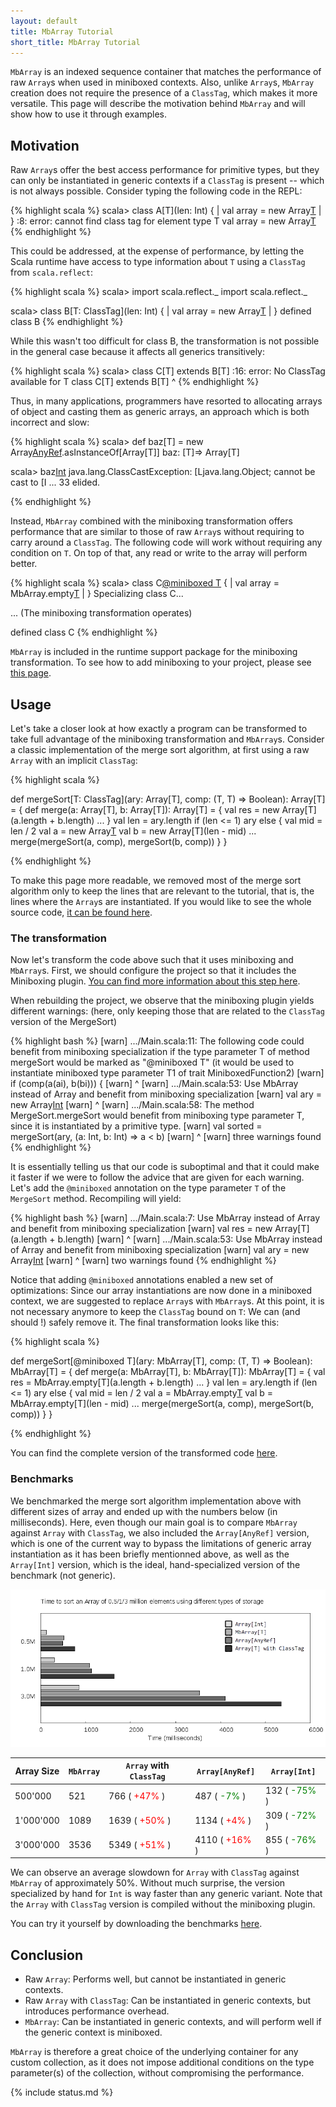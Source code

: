 ```yaml
---
layout: default
title: MbArray Tutorial
short_title: MbArray Tutorial
---
```


`MbArray` is an indexed sequence container that matches the performance of raw `Array`s when used in miniboxed contexts. Also, unlike `Array`s, `MbArray` creation does not require the presence of a `ClassTag`, which makes it more versatile. This page will describe the motivation behind `MbArray` and will show how to use it through examples. 

## Motivation

Raw `Array`s offer the best access performance for primitive types, but they can only be instantiated in generic contexts if a `ClassTag` is present -- which is not always possible. Consider typing the following code in the REPL:

{% highlight scala %}
scala> class A[T](len: Int) {
     |   val array = new Array[T](len)
     | }
<console>:8: error: cannot find class tag for element type T
       val array = new Array[T](len)
{% endhighlight %}

This could be addressed, at the expense of performance, by letting the Scala runtime have access to type information about `T` using a `ClassTag` from `scala.reflect`: 

{% highlight scala %}
scala> import scala.reflect._
import scala.reflect._

scala> class B[T: ClassTag](len: Int) {
     |   val array = new Array[T](len)
     | }
defined class B
{% endhighlight %}

While this wasn't too difficult for class B, the transformation is not possible in the general case because it affects all generics transitively:

{% highlight scala %}
scala> class C[T] extends B[T]
<console>:16: error: No ClassTag available for T
       class C[T] extends B[T]
                          ^
{% endhighlight %}

Thus, in many applications, programmers have resorted to allocating arrays of object and casting them as generic arrays, an approach which is both incorrect and slow:

{% highlight scala %}
scala> def baz[T] = new Array[AnyRef](10).asInstanceOf[Array[T]]
baz: [T]=> Array[T]

scala> baz[Int](0)
java.lang.ClassCastException: [Ljava.lang.Object; cannot be cast to [I
  ... 33 elided. 
  
{% endhighlight %}

Instead, `MbArray` combined with the miniboxing transformation offers performance that are similar to those of raw `Array`s without requiring to carry around a `ClassTag`. The following code will work without requiring any condition on `T`. On top of that, any read or write to the array will perform better.

{% highlight scala %}
scala> class C[@miniboxed T](len:Int) {
     |   val array = MbArray.empty[T](len)
     | }
Specializing class C...

  ... (The miniboxing transformation operates)

defined class C
{% endhighlight %}

`MbArray` is included in the runtime support package for the miniboxing transformation. To see how to add miniboxing to your project, please see [this page](using_sbt.html).

## Usage

Let's take a closer look at how exactly a program can be transformed to take full advantage of the miniboxing transformation and `MbArray`s. Consider a classic implementation of the merge sort algorithm, at first using a raw `Array` with an implicit `ClassTag`:

{% highlight scala %}

def mergeSort[T: ClassTag](ary: Array[T], comp: (T, T) => Boolean): Array[T] = {
  def merge(a: Array[T], b: Array[T]): Array[T] = {
    val res = new Array[T](a.length + b.length)
    ...
  }
  val len = ary.length
  if (len <= 1) ary
  else {
    val mid = len / 2
    val a = new Array[T](mid)
    val b = new Array[T](len - mid)
    ...
    merge(mergeSort(a, comp), mergeSort(b, comp))
  }
}
  
{% endhighlight %}

To make this page more readable, we removed most of the merge sort algorithm only to keep the lines that are relevant to the tutorial, that is, the lines where the `Array`s are instantiated. If you would like to see the whole source code, [it can be found here](code_examples/mbarrays/before_transformation.scala).

### The transformation

Now let's transform the code above such that it uses miniboxing and `MbArray`s. 
First, we should configure the project so that it includes the Miniboxing plugin. [You can find more information about this step here](using_sbt.html).

When rebuilding the project, we observe that the miniboxing plugin yields different warnings: (here, only keeping those that are related to the `ClassTag` version of the MergeSort)

{% highlight bash %}
[warn] .../Main.scala:11: The following code could benefit from miniboxing specialization
if the type parameter T of method mergeSort would be marked as "@miniboxed T" 
(it would be used to instantiate miniboxed type parameter T1 of trait MiniboxedFunction2)
[warn]         if (comp(a(ai), b(bi))) {
[warn]             ^
[warn] .../Main.scala:53: Use MbArray instead of Array and benefit from miniboxing specialization
[warn]     val ary = new Array[Int](len)
[warn]               ^
[warn] .../Main.scala:58: The method MergeSort.mergeSort would benefit from miniboxing 
type parameter T, since it is instantiated by a primitive type.
[warn]     val sorted = mergeSort(ary, (a: Int, b: Int) => a < b)
[warn]                  ^
[warn] three warnings found
{% endhighlight %}

It is essentially telling us that our code is suboptimal and that it could make it faster if we were to follow the advice that are given for each warning. Let's add the `@miniboxed` annotation on the type parameter `T` of the `MergeSort` method. Recompiling will yield: 

<!-- Adding the warning by hand -->
{% highlight bash %}
[warn] .../Main.scala:7: Use MbArray instead of Array and benefit from miniboxing specialization
[warn]     val res = new Array[T](a.length + b.length)
[warn]               ^
[warn] .../Main.scala:53: Use MbArray instead of Array and benefit from miniboxing specialization
[warn]     val ary = new Array[Int](len)
[warn]               ^
[warn] two warnings found
{% endhighlight %}

Notice that adding `@miniboxed` annotations enabled a new set of optimizations: Since our array instantiations are now done in a miniboxed context, we are suggested to replace `Array`s with `MbArray`s. At this point, it is not necessary anymore to keep the `ClassTag` bound on `T`: We can (and should !) safely remove it.
The final transformation looks like this: 

{% highlight scala %}

def mergeSort[@miniboxed T](ary: MbArray[T], comp: (T, T) => Boolean): MbArray[T] = {
  def merge(a: MbArray[T], b: MbArray[T]): MbArray[T] = {
    val res = MbArray.empty[T](a.length + b.length)
    ...
  }
  val len = ary.length
  if (len <= 1) ary
  else {
    val mid = len / 2
    val a = MbArray.empty[T](mid)
    val b = MbArray.empty[T](len - mid)
    ...
    merge(mergeSort(a, comp), mergeSort(b, comp))
  }
}
  
{% endhighlight %}

You can find the complete version of the transformed code [here](code_examples/mbarrays/after_transformation.scala).

### Benchmarks

We benchmarked the merge sort algorithm implementation above with different sizes of array and ended up with the numbers below (in milliseconds). Here, even though our main goal is to compare `MbArray` against `Array` with `ClassTag`, we also included the `Array[AnyRef]` version, which is one of the current way to bypass the limitations of generic array instantiation as it has been briefly mentionned above, as well as the `Array[Int]` version, which is the ideal, hand-specialized version of the benchmark (not generic).

![Benchmark Graph](graphs/mbarrays/benchmark1.png)

| Array Size    | `MbArray` | `Array` with `ClassTag` |  `Array[AnyRef]` | `Array[Int]`  |
| ------------- |-----------|-------------------------|---------------|---------------|
| 500'000       | 521       | 766  (<font color="red"> +47% </font>) | 487 (<font color="green"> -7% </font>) | 132 (<font color="green"> -75% </font>) |
| 1'000'000     | 1089      | 1639 (<font color="red"> +50% </font>) | 1134 (<font color="red"> +4% </font>) | 309 (<font color="green"> -72% </font>)  |
| 3'000'000     | 3536      | 5349 (<font color="red"> +51% </font>) | 4110 (<font color="red"> +16% </font>) | 855 (<font color="green"> -76% </font>) |

We can observe an average slowdown for `Array` with `ClassTag` against `MbArray` of approximately 50%.
Without much surprise, the version specialized by hand for `Int` is way faster than any generic variant.
Note that the `Array` with `ClassTag` version is compiled without the miniboxing plugin.

You can try it yourself by downloading the benchmarks [here](https://github.com/Roldak/mb-benchmarks).

## Conclusion

* Raw `Array`: Performs well, but cannot be instantiated in generic contexts.
* Raw `Array` with `ClassTag`: Can be instantiated in generic contexts, but introduces performance overhead.
* `MbArray`: Can be instantiated in generic contexts, and will perform well if the generic context is miniboxed.

`MbArray` is therefore a great choice of the underlying container for any custom collection, as it does not impose additional conditions on the type parameter(s) of the collection, without compromising the performance.

{% include status.md %}
